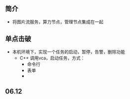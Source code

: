 ## 简介

+ 将图片流服务，算力节点，管理节点集成在一起

## 单点击破

+ 本机环境下，实现一个任务的启动，暂停，告警，删除功能
  + C++ 调用vca，启动任务，方式：
    + 命令行
    + 表单
    + 


## 06.12

